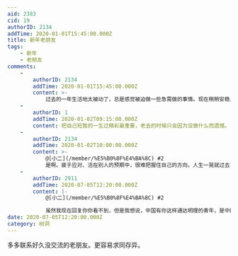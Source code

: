 ```yaml
---
aid: 2383
cid: 19
authorID: 2134
addTime: 2020-01-01T15:45:00.000Z
title: 新年老朋友
tags:
    - 新年
    - 老朋友
comments:
    -
        authorID: 2134
        addTime: 2020-01-01T15:45:00.000Z
        content: >-
            过去的一年生活地太被动了，总是感觉被迫做一些急需做的事情。现在稍稍安稳点儿了。还是要主动表达自己想要表达的东西。尤其是在不担心被删帖封号的地方。
    -
        authorID: 1
        addTime: 2020-01-02T09:15:00.000Z
        content: 把自己短暂的一生过精彩最重要，老去的时候只会因为没做什么而遗憾。
    -
        authorID: 2134
        addTime: 2020-01-02T10:00:00.000Z
        content: >-
            @[小二](/member/%E5%B0%8F%E4%BA%8C) #2
            是啊。疲于应对、活在别人的预期中，很难把握住自己的方向。人生一晃就过去了。
    -
        authorID: 2911
        addTime: 2020-07-05T12:20:00.000Z
        content: |-
            @[小二](/member/%E5%B0%8F%E4%BA%8C) #2

            虽然我现在回复你你看不到，但是我想说，中国有你这样通达明理的青年，是中国的希望。
date: 2020-07-05T12:20:00.000Z
category: 树洞
---
```


多多联系好久没交流的老朋友。更容易求同存异。
